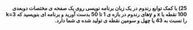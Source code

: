 
<div dir="rtl">
  
  #### 25)  با کمک توابع رندوم در یک زبان برنامه نویسی روی یک صفحه ی مختصات دوبعدی 100 نقطه با x و yهای رندوم در بازه ی 1 تا 50 بدست آورید و برنامه ای بنویسید که k=3 را نسبت به 43 یا چهل و سومین نقطه ی تولید شده ی شما دارد.
  
  </div>
